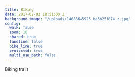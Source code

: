 ```yaml
---
title: Biking
date: 2017-02-02 18:51:00 Z
background-image: "/uploads/14683645925_ba3b25f874_z.jpg"
config:
  walk: false
  zoom: 10
  shared: true
  landline: false
  bike_line: true
  protected: true
  multi_use_path: false
---
```


Biking trails